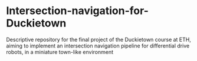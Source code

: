 # Intersection-navigation-for-Duckietown
Descriptive repository for the final project of the Duckietown course at ETH, aiming to implement an intersection navigation pipeline for differential drive robots, in a miniature town-like environment

